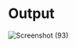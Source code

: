 # Output 
![Screenshot (93)](https://github.com/aradhanayada/PW-assignment1-solution/assets/103102710/a9ec5fa4-aeda-485f-a1f2-f32b3273a9f2)
